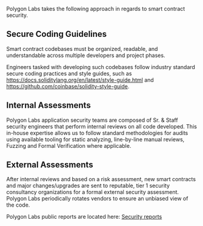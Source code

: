 Polygon Labs takes the following approach in regards to smart contract security.

## Secure Coding Guidelines
Smart contract codebases must be organized, readable, and understandable across multiple developers and project phases.

Engineers tasked with developing such codebases follow industry standard secure coding practices and style guides, such as https://docs.soliditylang.org/en/latest/style-guide.html and https://github.com/coinbase/solidity-style-guide.

## Internal Assessments

Polygon Labs application security teams are composed of Sr. & Staff security engineers that perform internal reviews on all code developed. This in-house expertise allows us to follow standard methodologies for audits using available tooling for static analyzing, line-by-line manual reviews, Fuzzing and Formal Verification where applicable.

## External Assessments

After internal reviews and based on a risk assessment, new smart contracts and major changes/upgrades are sent to reputable, tier 1 security consultancy organizations for a formal external security assessment. Polygon Labs periodically rotates vendors to ensure an unbiased view of the code.

Polygon Labs public reports are located here: [Security reports](reports.md)
